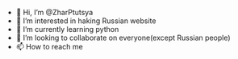 - 👋 Hi, I’m @ZharPtutsya
- 👀 I’m interested in haking Russian website
- 🌱 I’m currently learning python
- 💞️ I’m looking to collaborate on everyone(except Russian people)
- 📫 How to reach me 

<!---
ZharPtutsya/ZharPtutsya is a ✨ special ✨ repository because its `README.md` (this file) appears on your GitHub profile.
You can click the Preview link to take a look at your changes.
--->
